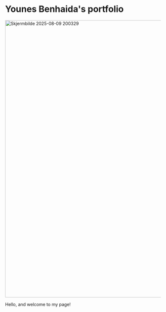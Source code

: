 # Younes Benhaida's portfolio
<img width="1901" height="894" alt="Skjermbilde 2025-08-09 200329" src="https://github.com/user-attachments/assets/d96ad09f-e37e-489a-bb28-b7841ab94995" />


Hello, and welcome to my page!
